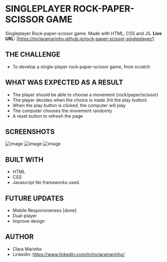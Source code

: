 # SINGLEPLAYER ROCK-PAPER-SCISSOR GAME

Singleplayer Rock-paper-scissor game. Made with HTML, CSS and JS.
**Live URL:** [https://mclaramarinho.github.io/rock-paper-scissor-singleplayer/]

## THE CHALLENGE
- To develop a single-player rock-paper-scissor game, from scratch

## WHAT WAS EXPECTED AS A RESULT
- The player should be able to choose a movement (rock/paper/scissor)
- The player decides when the choice is made (hit the play button)
- When the play button is clicked, the computer will play
- The computer chooses the movement randomly
- A reset button to refresh the page


## SCREENSHOTS
![image](https://github.com/mclaramarinho/rock-paper-scissor-singleplayer/assets/119897667/989eb4b2-84c1-42ba-8d76-f06c98b3368f)
![image](https://github.com/mclaramarinho/rock-paper-scissor-singleplayer/assets/119897667/abcbf1bb-6491-490e-9ee9-6d4c6ac4f739)
![image](https://github.com/mclaramarinho/rock-paper-scissor-singleplayer/assets/119897667/c78078a3-548e-4266-b812-df6101603eca)


## BUILT WITH
 - HTML
 - CSS
 - Javascript
No frameworks used.

## FUTURE UPDATES
- Mobile Responsiveness [done]
- Dual-player
- Improve design

## AUTHOR
- Clara Marinho
- Linkedin: https://www.linkedin.com/in/mclaramarinho/ 
